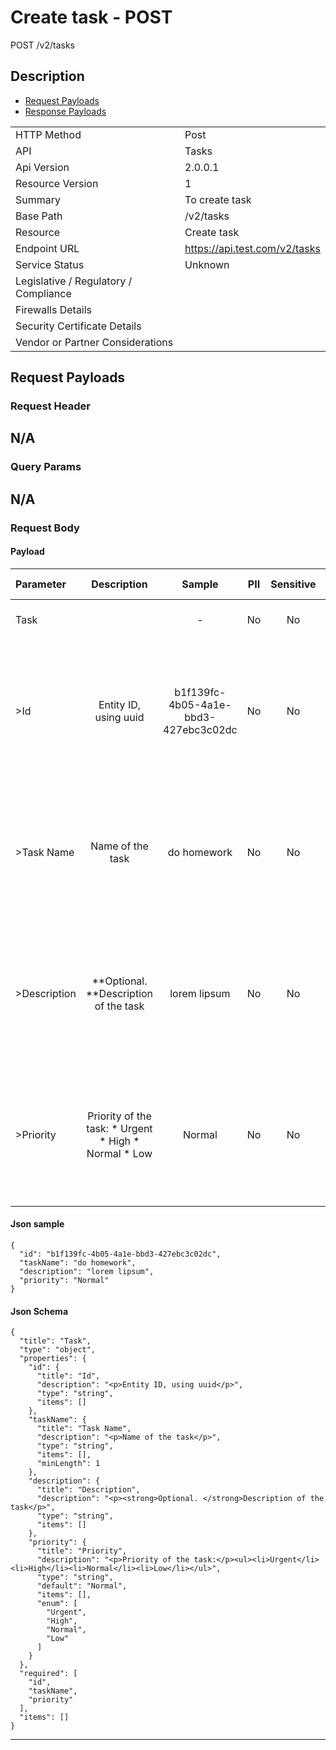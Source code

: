 # Create task - POST

POST /v2/tasks

## Description



* [Request Payloads](#request-payloads)
* [Response Payloads](#response-payloads)

|                                       |                                                 |
| ------------------------------------- | ----------------------------------------------- |
| HTTP Method                           | Post                                         |
| API                                   | Tasks                                           |
| Api Version                           | 2.0.0.1                                         |
| Resource Version                      | 1                                               |
| Summary                               | To create task                                      |
| Base Path                             | /v2/tasks                                     |
| Resource                              | Create task                                      |
| Endpoint URL                          | https://api.test.com/v2/tasks              |
| Service Status                        | Unknown                                         |
| Legislative / Regulatory / Compliance |                                             |
| Firewalls Details                     |                                              |
| Security Certificate Details          |                                              |
| Vendor or Partner Considerations      |                                             |

## Request Payloads

### Request Header


N/A
---

### Query Params


N/A
---

### Request Body

#### Payload 



| Parameter | Description | Sample | PII | Sensitive | Unique Identifier | Mandatory | Default | Details |
| :----- | :-----: | :-----: | :-----: | :-----: | :-----: | :-----: | :-----: | :----- |
| Task |  |  -  | No | No | No | No |  -  | Data Type : object<br>  |
| >Id | &#xA;&#xA;Entity ID, using uuid&#xA; | b1f139fc-4b05-4a1e-bbd3-427ebc3c02dc | No | No | Yes | No |  -  | Data Type : string<br> Min. length :  - <br> Max. length : No<br> Regex :  - <br>  |
| >Task Name | &#xA;&#xA;Name of the task&#xA; | do homework | No | No | No | No |  -  | Data Type : string<br> Min. length : 1<br> Max. length : No<br> Regex :  - <br>  |
| >Description | &#xA;&#xA;**Optional. **Description of the task&#xA; | lorem lipsum | No | No | No | No |  -  | Data Type : string<br> Min. length :  - <br> Max. length : No<br> Regex :  - <br>  |
| >Priority | &#xA;&#xA;Priority of the task:&#xA;&#xA;&#xA;*   Urgent&#xA;*   High&#xA;*   Normal&#xA;*   Low | Normal | No | No | No | No | Normal | Data Type : string<br> Min. length :  - <br> Max. length : No<br> Regex :  - <br>  |



#### Json sample
```
{
  "id": "b1f139fc-4b05-4a1e-bbd3-427ebc3c02dc",
  "taskName": "do homework",
  "description": "lorem lipsum",
  "priority": "Normal"
}
```


#### Json Schema
```
{
  "title": "Task",
  "type": "object",
  "properties": {
    "id": {
      "title": "Id",
      "description": "<p>Entity ID, using uuid</p>",
      "type": "string",
      "items": []
    },
    "taskName": {
      "title": "Task Name",
      "description": "<p>Name of the task</p>",
      "type": "string",
      "items": [],
      "minLength": 1
    },
    "description": {
      "title": "Description",
      "description": "<p><strong>Optional. </strong>Description of the task</p>",
      "type": "string",
      "items": []
    },
    "priority": {
      "title": "Priority",
      "description": "<p>Priority of the task:</p><ul><li>Urgent</li><li>High</li><li>Normal</li><li>Low</li></ul>",
      "type": "string",
      "default": "Normal",
      "items": [],
      "enum": [
        "Urgent",
        "High",
        "Normal",
        "Low"
      ]
    }
  },
  "required": [
    "id",
    "taskName",
    "priority"
  ],
  "items": []
}
```

---